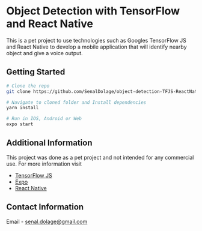 # Object Detection with TensorFlow and React Native
This is a pet project to use technologies such as Googles TensorFlow JS and React Native to develop a mobile application that will identify nearby object and give a voice output.

## Getting Started
```bash
# Clone the repo
git clone https://github.com/SenalDolage/object-detection-TFJS-ReactNative.git .

# Navigate to cloned folder and Install dependencies
yarn install

# Run in IOS, Android or Web
expo start
``` 

## Additional Information
This project was done as a pet project and not intended for any commercial use. For more information visit 
- [TensorFlow JS](https://www.tensorflow.org/js)
- [Expo](https://docs.expo.io/)
- [React Native](https://reactnative.dev/docs/getting-started)

## Contact Information
Email - senal.dolage@gmail.com
